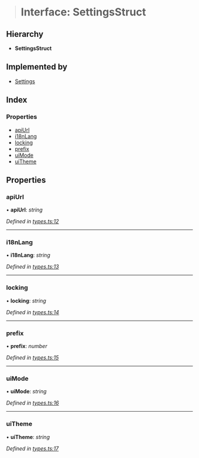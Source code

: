 > # Interface: SettingsStruct

## Hierarchy

* **SettingsStruct**

## Implemented by

* [Settings](../classes/_settings_.settings.md)

## Index

### Properties

* [apiUrl](_types_.settingsstruct.md#apiurl)
* [i18nLang](_types_.settingsstruct.md#i18nlang)
* [locking](_types_.settingsstruct.md#locking)
* [prefix](_types_.settingsstruct.md#prefix)
* [uiMode](_types_.settingsstruct.md#uimode)
* [uiTheme](_types_.settingsstruct.md#uitheme)

## Properties

###  apiUrl

• **apiUrl**: *string*

*Defined in [types.ts:12](https://github.com/polkadot-js/ui/blob/192f441/packages/ui-settings/src/types.ts#L12)*

___

###  i18nLang

• **i18nLang**: *string*

*Defined in [types.ts:13](https://github.com/polkadot-js/ui/blob/192f441/packages/ui-settings/src/types.ts#L13)*

___

###  locking

• **locking**: *string*

*Defined in [types.ts:14](https://github.com/polkadot-js/ui/blob/192f441/packages/ui-settings/src/types.ts#L14)*

___

###  prefix

• **prefix**: *number*

*Defined in [types.ts:15](https://github.com/polkadot-js/ui/blob/192f441/packages/ui-settings/src/types.ts#L15)*

___

###  uiMode

• **uiMode**: *string*

*Defined in [types.ts:16](https://github.com/polkadot-js/ui/blob/192f441/packages/ui-settings/src/types.ts#L16)*

___

###  uiTheme

• **uiTheme**: *string*

*Defined in [types.ts:17](https://github.com/polkadot-js/ui/blob/192f441/packages/ui-settings/src/types.ts#L17)*